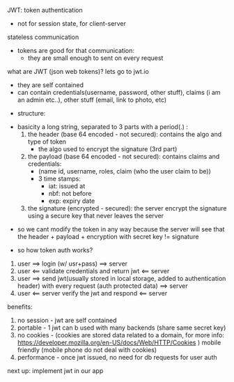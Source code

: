 JWT: token authentication
*   not for session state, for client-server

stateless communication
* tokens are good for that communication:
    - they are small enough to sent on every request

what are JWT (json web tokens)?
lets go to jwt.io
 - they are self contained
 - can contain credentials(username, password, other stuff), claims (i am an admin etc..), other stuff (email, link to photo, etc)

* structure:
- basicity a long string, separated to 3 parts with a period(.) :
    1.  the header (base 64 encoded - not secured): contains the algo and type of token
        * the algo used to encrypt the signature (3rd part)
    2. the payload (base 64 encoded - not secured): contains claims and credentials:
        * (name id, username, roles, claim (who the user claim to be))
        * 3 time stamps: 
            * iat: issued at
            * nbf: not before
            * exp: expiry date
    3. the signature (encrypted - secured): the server encrypt the signature using a secure key that never leaves the server
 * so we cant modify the token in any way because the server will see that the header + payload + encryption with secret key != signature 

 * so how token auth works?
 1. user ==> login (w/ usr+pass) ==> server
 2. user <== validate credentials and return jwt <== server 
 3. user ==> send jwt(usually stored in local storage, added to authentication header) with every request (auth protected data) ==> server
 4. user <== server verify the jwt and respond <== server

benefits:
1. no session - jwt are self contained
2. portable - 1 jwt can b used with many backends (share same secret key)
3. no cookies - (cookies are stored data related to a domain, for more info: https://developer.mozilla.org/en-US/docs/Web/HTTP/Cookies ) mobile friendly (mobile phone do not deal with cookies)
4. performance - once jwt issued, no need for db requests for user auth

next up: implement jwt in our app

